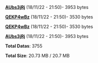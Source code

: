 [**AUbs3jRj**](/data/AUbs3jRj.txt) (18/11/22 - 21:50)- 3953 bytes

[**QEKP4wBz**](/data/QEKP4wBz.txt) (18/11/22 - 21:50)- 3530 bytes

[**QEKP4wBz**](/data/QEKP4wBz.txt) (18/11/22 - 21:50)- 3530 bytes

[**AUbs3jRj**](/data/AUbs3jRj.txt) (18/11/22 - 21:50)- 3953 bytes

**Total Datas**: 3755

**Total Size**: 20.73 MB / 20.7 MB